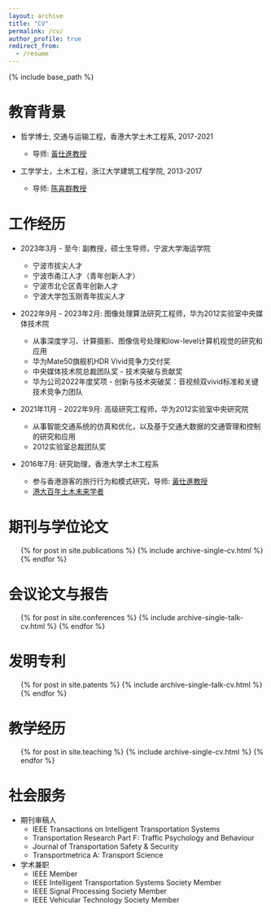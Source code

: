 ```yaml
---
layout: archive
title: "CV"
permalink: /cv/
author_profile: true
redirect_from:
  - /resume
---
```


{% include base_path %}

教育背景
======
* 哲学博士, 交通与运输工程，香港大学土木工程系, 2017-2021
  * 导师: [黃仕進教授](https://www.civil.hku.hk/scwong/)

* 工学学士，土木工程，浙江大学建筑工程学院, 2013-2017
  * 导师: [陈喜群教授](https://person.zju.edu.cn/xiqun)

工作经历
======
* 2023年3月 - 至今: 副教授，硕士生导师，宁波大学海运学院
  * 宁波市拔尖人才
  * 宁波市甬江人才（青年创新人才）
  * 宁波市北仑区青年创新人才
  * 宁波大学包玉刚青年拔尖人才

* 2022年9月 - 2023年2月: 图像处理算法研究工程师，华为2012实验室中央媒体技术院
  * 从事深度学习、计算摄影、图像信号处理和low-level计算机视觉的研究和应用
  * 华为Mate50旗舰机HDR Vivid竞争力交付奖
  * 中央媒体技术院总裁团队奖 - 技术突破与贡献奖
  * 华为公司2022年度奖项 - 创新与技术突破奖：音视频双vivid标准和关键技术竞争力团队

* 2021年11月 - 2022年9月: 高级研究工程师，华为2012实验室中央研究院
  * 从事智能交通系统的仿真和优化，以及基于交通大数据的交通管理和控制的研究和应用
  * 2012实验室总裁团队奖
    
* 2016年7月: 研究助理，香港大学土木工程系
  * 参与香港游客的旅行行为和模式研究，导师: [黃仕進教授](https://www.civil.hku.hk/scwong/)
  * [港大百年土木未来学者](https://www.civil.hku.hk/hkuccfs/)
    
期刊与学位论文
======
  <ul>{% for post in site.publications %}
    {% include archive-single-cv.html %}
  {% endfor %}</ul>
  
会议论文与报告
======
  <ul>{% for post in site.conferences %}
    {% include archive-single-talk-cv.html %}
  {% endfor %}</ul>

发明专利
======
  <ul>{% for post in site.patents %}
    {% include archive-single-talk-cv.html %}
  {% endfor %}</ul>
  
教学经历
======
  <ul>{% for post in site.teaching %}
    {% include archive-single-cv.html %}
  {% endfor %}</ul>
  
社会服务
======
* 期刊审稿人
  * IEEE Transactions on Intelligent Transportation Systems
  * Transportation Research Part F: Traffic Psychology and Behaviour
  * Journal of Transportation Safety & Security
  * Transportmetrica A: Transport Science
* 学术兼职
  * IEEE Member
  * IEEE Intelligent Transportation Systems Society Member
  * IEEE Signal Processing Society Member
  * IEEE Vehicular Technology Society Member

